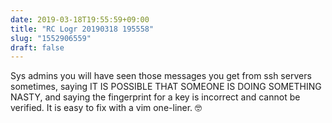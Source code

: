 ```yaml
---
date: 2019-03-18T19:55:59+09:00
title: "RC Logr 20190318 195558"
slug: "1552906559"
draft: false
---
```


Sys admins you will have seen those messages you get from ssh servers sometimes, saying IT IS POSSIBLE THAT SOMEONE IS DOING SOMETHING NASTY, and saying the fingerprint for a key is incorrect and cannot be verified. It is easy to fix with a vim one-liner. 🤓
